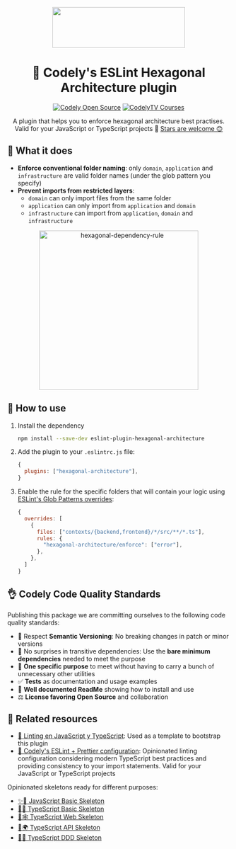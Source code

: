 <p align="center">
  <a href="https://codely.com">
    <img src="https://user-images.githubusercontent.com/10558907/170513882-a09eee57-7765-4ca4-b2dd-3c2e061fdad0.png" width="300px" height="92px"/>
  </a>
</p>

<h1 align="center">
  🎯 Codely's ESLint Hexagonal Architecture plugin
</h1>

<p align="center">
    <a href="https://github.com/CodelyTV"><img src="https://img.shields.io/badge/CodelyTV-OS-green.svg?style=flat-square" alt="Codely Open Source"/></a>
    <a href="https://pro.codely.com"><img src="https://img.shields.io/badge/CodelyTV-PRO-black.svg?style=flat-square" alt="CodelyTV Courses"/></a>
</p>

<p align="center">
  A plugin that helps you to enforce hexagonal architecture best practises. Valid for your JavaScript or TypeScript projects 🤟
  <a href="https://github.com/CodelyTV/eslint-plugin-hexagonal-architecture/stargazers">Stars are welcome 😊</a>
</p>

## 🤔 What it does

- **Enforce conventional folder naming**: only `domain`, `application` and `infrastructure` are valid folder names (under the glob pattern you specify)
- **Prevent imports from restricted layers**: 
  - `domain` can only import files from the same folder
  - `application` can only import from `application` and `domain`
  - `infrastructure` can import from `application`, `domain` and `infrastructure`


<p align="center">
  <img src="https://user-images.githubusercontent.com/1331435/188609417-1d51b243-613e-4b87-8c82-b429d8ef5841.png" alt="hexagonal-dependency-rule" width="360" >
</p>

## 👀 How to use

1. Install the dependency
   ```bash
   npm install --save-dev eslint-plugin-hexagonal-architecture
   ```
2. Add the plugin to your `.eslintrc.js` file:
    ```js
    {
      plugins: ["hexagonal-architecture"],
    }
    ``` 
3. Enable the rule for the specific folders that will contain your logic using [ESLint's Glob Patterns overrides](https://eslint.org/docs/latest/user-guide/configuring/configuration-files#how-do-overrides-work):
    ```js
    {
      overrides: [
        {
          files: ["contexts/{backend,frontend}/*/src/**/*.ts"],
          rules: {
            "hexagonal-architecture/enforce": ["error"],
          },
        },
      ]
    }
    ```

## 👌 Codely Code Quality Standards

Publishing this package we are committing ourselves to the following code quality standards:

- 🤝 Respect **Semantic Versioning**: No breaking changes in patch or minor versions
- 🤏 No surprises in transitive dependencies: Use the **bare minimum dependencies** needed to meet the purpose
- 🎯 **One specific purpose** to meet without having to carry a bunch of unnecessary other utilities
- ✅ **Tests** as documentation and usage examples
- 📖 **Well documented ReadMe** showing how to install and use
- ⚖️ **License favoring Open Source** and collaboration

## 🔀 Related resources

- [🔦 Linting en JavaScript y TypeScript](https://pro.codely.com/library/linting-en-javascript-y-typescript-188432/446893/about/): Used as a template to bootstrap this plugin
- [🤏 Codely's ESLint + Prettier configuration](https://github.com/CodelyTV/eslint-config-codely): Opinionated linting configuration considering modern TypeScript best practices and providing consistency to your import statements. Valid for your JavaScript or TypeScript projects

Opinionated skeletons ready for different purposes:

- [✨🌱 JavaScript Basic Skeleton](https://github.com/CodelyTV/javascript-basic-skeleton)
- [🔷🌱 TypeScript Basic Skeleton](https://github.com/CodelyTV/typescript-basic-skeleton)
- [🔷🕸️ TypeScript Web Skeleton](https://github.com/CodelyTV/typescript-web-skeleton)
- [🔷🌍 TypeScript API Skeleton](https://github.com/CodelyTV/typescript-api-skeleton)
- [🔷✨ TypeScript DDD Skeleton](https://github.com/CodelyTV/typescript-ddd-skeleton)
